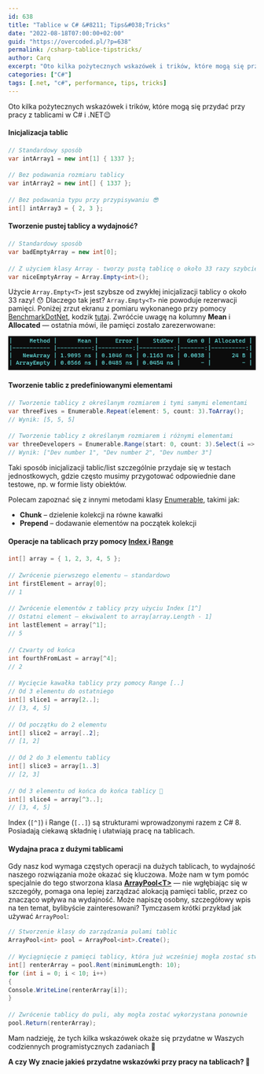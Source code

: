 ```yaml
---
id: 638
title: "Tablice w C# &#8211; Tips&#038;Tricks"
date: "2022-08-18T07:00:00+02:00"
guid: "https://overcoded.pl/?p=638"
permalink: /csharp-tablice-tipstricks/
author: Carq
excerpt: "Oto kilka pożytecznych wskazówek i trików, które mogą się przydać przy pracy z tablicami w C# i .NET."
categories: ["C#"]
tags: [.net, "c#", performance, tips, tricks]
---
```


Oto kilka pożytecznych wskazówek i trików, które mogą się przydać przy pracy z tablicami w C# i .NET😉

#### Inicjalizacja tablic

```csharp
// Standardowy sposób
var intArray1 = new int[1] { 1337 };

// Bez podawania rozmiaru tablicy
var intArray2 = new int[] { 1337 };

// Bez podawania typu przy przypisywaniu 😎
int[] intArray3 = { 2, 3 };
```

#### Tworzenie pustej tablicy a wydajność?

```csharp
// Standardowy sposób
var badEmptyArray = new int[0];

// Z użyciem klasy Array - tworzy pustą tablicę o około 33 razy szybciej niż poprzedni sposób!
var niceEmptyArray = Array.Empty<int>();
```

Użycie `Array.Empty<T>` jest szybsze od zwykłej inicjalizacji tablicy o około 33 razy! 😯 Dlaczego tak jest? `Array.Empty<T>` nie powoduje rezerwacji pamięci. Poniżej zrzut ekranu z pomiaru wykonanego przy pomocy [BenchmarkDotNet](https://github.com/dotnet/BenchmarkDotNet), kodzik [tutaj](https://github.com/Carq/PerformanceLab/blob/master/EmptyArray/EmptyArrayBenchmark.cs). Zwróćcie uwagę na kolumny **Mean** i **Allocated** — ostatnia mówi, ile pamięci zostało zarezerwowane:

![](/assets/posts/arrays_01.png)

#### Tworzenie tablic z predefiniowanymi elementami

```csharp
// Tworzenie tablicy z określanym rozmiarem i tymi samymi elementami
var threeFives = Enumerable.Repeat(element: 5, count: 3).ToArray();
// Wynik: [5, 5, 5]

// Tworzenie tablicy z określanym rozmiarem i różnymi elementami
var threeDevelopers = Enumerable.Range(start: 0, count: 3).Select(i => $"Dev number {i + 1}").ToArray();
// Wynik: ["Dev number 1", "Dev number 2", "Dev number 3"]
```

Taki sposób inicjalizacji tablic/list szczególnie przydaje się w testach jednostkowych, gdzie często musimy przygotować odpowiednie dane testowe, np. w formie listy obiektów.

Polecam zapoznać się z innymi metodami klasy [Enumerable](https://docs.microsoft.com/pl-pl/dotnet/api/system.linq.enumerable?view=net-6.0#methods), takimi jak:

- **Chunk** – dzielenie kolekcji na równe kawałki
- **Prepend** – dodawanie elementów na początek kolekcji

#### Operacje na tablicach przy pomocy [Index ](https://docs.microsoft.com/pl-pl/dotnet/api/system.index?view=net-6.0)i [Range](https://docs.microsoft.com/en-us/dotnet/api/system.range?view=net-6.0)

```csharp
int[] array = { 1, 2, 3, 4, 5 };

// Zwrócenie pierwszego elementu — standardowo
int firstElement = array[0];
// 1

// Zwrócenie elementów z tablicy przy użyciu Index [1^]
// Ostatni element — ekwiwalent to array[array.Length - 1]
int lastElement = array[^1];
// 5

// Czwarty od końca
int fourthFromLast = array[^4];
// 2

// Wycięcie kawałka tablicy przy pomocy Range [..]
// Od 3 elementu do ostatniego
int[] slice1 = array[2..];
// [3, 4, 5]

// Od początku do 2 elementu
int[] slice2 = array[..2];
// [1, 2]

// Od 2 do 3 elementu tablicy
int[] slice3 = array[1..3]
// [2, 3]

// Od 3 elementu od końca do końca tablicy 🤯
int[] slice4 = array[^3..];
// [3, 4, 5]
```

Index (`[^]`) i Range (`[..]`) są strukturami wprowadzonymi razem z C# 8. Posiadają ciekawą składnię i ułatwiają pracę na tablicach.

#### Wydajna praca z dużymi tablicami

Gdy nasz kod wymaga częstych operacji na dużych tablicach, to wydajność naszego rozwiązania może okazać się kluczowa. Może nam w tym pomóc specjalnie do tego stworzona klasa **[ArrayPool&lt;T&gt;](https://docs.microsoft.com/pl-pl/dotnet/api/system.buffers.arraypool-1?view=net-6.0)** — nie wgłębiając się w szczegóły, pomaga ona lepiej zarządzać alokacją pamięci tablic, przez co znacząco wpływa na wydajność. Może napiszę osobny, szczegółowy wpis na ten temat, bylibyście zainteresowani? Tymczasem krótki przykład jak używać `ArrayPool`:

```csharp
// Stworzenie klasy do zarządzania pulami tablic
ArrayPool<int> pool = ArrayPool<int>.Create();

// Wyciągnięcie z pamięci tablicy, która już wcześniej mogła zostać stworzona
int[] renterArray = pool.Rent(minimumLength: 10);
for (int i = 0; i < 10; i++)
{
Console.WriteLine(renterArray[i]);
}

// Zwrócenie tablicy do puli, aby mogła zostać wykorzystana ponownie
pool.Return(renterArray);
```

Mam nadzieję, że tych kilka wskazówek okaże się przydatne w Waszych codziennych programistycznych zadaniach 🙂

**A czy Wy znacie jakieś przydatne wskazówki przy pracy na tablicach? 🤔**
